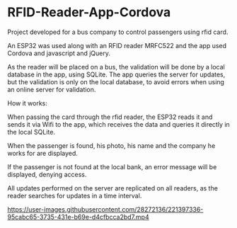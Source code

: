 # RFID-Reader-App-Cordova

Project developed for a bus company to control passengers using rfid card.

An ESP32 was used along with an RFID reader MRFC522 and the app used Cordova and javascript and jQuery.

As the reader will be placed on a bus, the validation will be done by a local database in the app, using SQLite. The app queries the server for updates, but the validation is only on the local database, to avoid errors when using an online server for validation.

How it works:

When passing the card through the rfid reader, the ESP32 reads it and sends it via Wifi to the app, which receives the data and queries it directly in the local SQLite.

When the passenger is found, his photo, his name and the company he works for are displayed.

If the passenger is not found at the local bank, an error message will be displayed, denying access.

All updates performed on the server are replicated on all readers, as the reader searches for updates in a time interval.


https://user-images.githubusercontent.com/28272136/221397336-95cabc65-3735-431e-b69e-d4cfbcca2bd7.mp4

